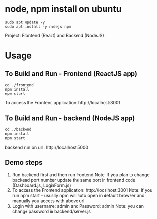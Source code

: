 # node, npm install on ubuntu
```
sudo apt update -y
sudo apt install -y nodejs npm
```



Project: Frontend (React) and Backend (NodeJS) 
 
# Usage

## To Build and Run - Frontend (ReactJS app)

```
cd ./frontend
npm install
npm start
```

To access the Frontend application: http://localhost:3001

## To Build and Run - backend (NodeJS app)

```
cd ./backend
npm install
npm start
```

backend run on url: http://localhost:5000


## Demo steps 

1. Run backend first and then run frontend 
   Note: If you plan to change backend port number update the same port in frontend code (Dashboard.js, LoginForm.js)
2. To access the Frontend application: http://localhost:3001
   Note: If you run npm start - usually npm will auto open in default browser and manually you access with above url
3. Login with username: admin and Password: admin 
   Note: you can change password in backend/server.js 


